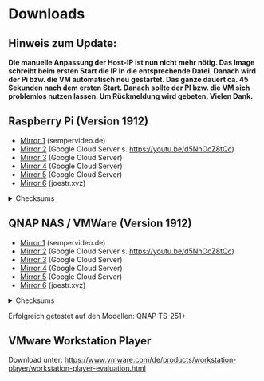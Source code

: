 # Downloads
## Hinweis zum Update:
<b>Die manuelle Anpassung der Host-IP ist nun nicht mehr nötig. Das Image schreibt beim ersten Start die IP in die entsprechende Datei. Danach wird der Pi bzw. die VM automatisch neu gestartet. Das ganze dauert ca. 45 Sekunden nach dem ersten Start. Danach sollte der PI bzw. die VM sich problemlos nutzen lassen. Um Rückmeldung wird gebeten. Vielen Dank.</b>

## Raspberry Pi (Version 1912)

- [Mirror 1](http://sempervideo.de/svpihole1912.zip) (sempervideo.de)
- [Mirror 2](http://35.246.185.46/svpihole1912.zip) (Google Cloud Server s. https://youtu.be/d5NhOcZ8tQc)
- [Mirror 3](http://35.234.71.89/svpihole1912.zip) (Google Cloud Server)
- [Mirror 4](http://35.246.219.235/svpihole1912.zip) (Google Cloud Server)
- [Mirror 5](http://35.234.101.210/svpihole1912.zip) (Google Cloud Server)
- [Mirror 6](https://mirror.joestr.xyz/sempervideo/pihole/1912/image/svpihole1912.zip) (joestr.xyz)

<details><summary>Checksums</summary>
sha256: 96376a381dee1c7f17ae34473b914ecfee24075d364febb85093046a0b8071af<br>
md5: a7eaf33abad203c53034b90b2fa92b3e
</details>

## QNAP NAS / VMWare (Version 1912)

- [Mirror 1](http://sempervideo.de/svPihole1912-VM.zip) (sempervideo.de)
- [Mirror 2](http://35.246.185.46/svPihole1912-VM.zip) (Google Cloud Server s. https://youtu.be/d5NhOcZ8tQc)
- [Mirror 3](http://35.234.71.89/svPihole1912-VM.zip) (Google Cloud Server)
- [Mirror 4](http://35.246.219.235/svPihole1912-VM.zip) (Google Cloud Server)
- [Mirror 5](http://35.234.101.210/svPihole1912-VM.zip) (Google Cloud Server)
- [Mirror 6](https://mirror.joestr.xyz/sempervideo/pihole/1912/virtual-machine-image/svPihole1912-VM.zip) (joestr.xyz)

<details><summary>Checksums</summary>
sha256: 9102421386732ebc0001a82724c3357c2f0aade9f0bf14eb82d5bf0f1e021fbf
md5: ee398b848228b891ab6e14aa2597d0d0
</details>

Erfolgreich getestet auf den Modellen: QNAP TS-251+

## VMware Workstation Player
Download unter: https://www.vmware.com/de/products/workstation-player/workstation-player-evaluation.html

